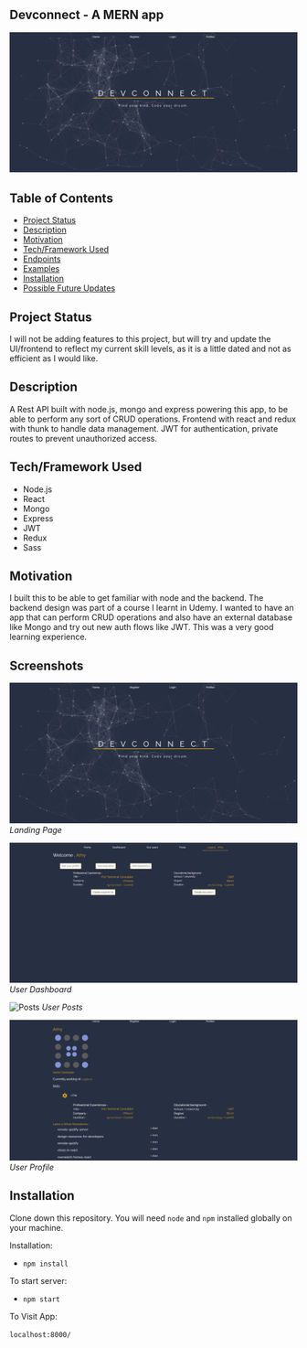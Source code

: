 ## Devconnect - A MERN app

![Project thumbnail](https://raw.githubusercontent.com/SsjSanthosh/devconnect/master/screenshots/thumbnail.png)

## Table of Contents

- [Project Status](#project-status)
- [Description](#description)
- [Motivation](#motivation)
- [Tech/Framework Used](#techframework-used)
- [Endpoints](#endpoints)
- [Examples](#example)
- [Installation](#installation)
- [Possible Future Updates](#possible-future-updates)

## Project Status

I will not be adding features to this project, but will try and update the UI/frontend to reflect my current skill levels, as it is a little dated and not as efficient as I would like.

## Description

A Rest API built with node.js, mongo and express powering this app, to be able to perform any sort of CRUD operations. Frontend with react and redux with thunk to handle data management. JWT for authentication, private routes to prevent unauthorized access.

## Tech/Framework Used

- Node.js
- React
- Mongo
- Express
- JWT
- Redux
- Sass

## Motivation

I built this to be able to get familiar with node and the backend. The backend design was part of a course I learnt in Udemy. I wanted to have an app that can perform CRUD operations and also have an external database like Mongo and try out new auth flows like JWT. This was a very good learning experience.

## Screenshots

![Landing page](https://raw.githubusercontent.com/SsjSanthosh/devconnect/master/screenshots/landing.png)
_Landing Page_

![Dashboard](https://raw.githubusercontent.com/SsjSanthosh/devconnect/master/screenshots/User%20dashboard.png)
_User Dashboard_

![Posts](https://raw.githubusercontent.com/SsjSanthosh/devconnect/master/screenshots/User%2posts.png)
_User Posts_

![Profile](https://raw.githubusercontent.com/SsjSanthosh/devconnect/master/screenshots/User%20profile.png)
_User Profile_

## Installation

Clone down this repository. You will need `node` and `npm` installed globally on your machine.

Installation:

- `npm install`

To start server:

- `npm start`

To Visit App:

`localhost:8000/`
